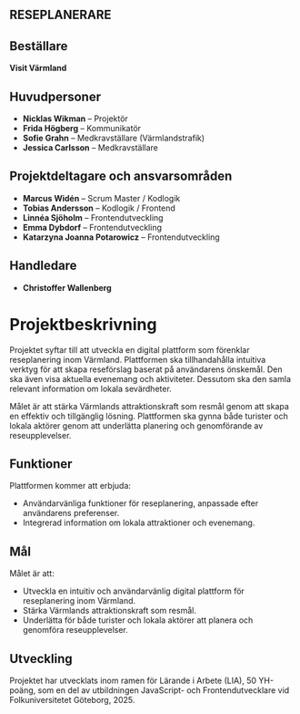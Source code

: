 ## RESEPLANERARE

## Beställare

**Visit Värmland**

## Huvudpersoner

- **Nicklas Wikman** – Projektör
- **Frida Högberg** – Kommunikatör
- **Sofie Grahn** – Medkravställare (Värmlandstrafik)
- **Jessica Carlsson** – Medkravställare

## Projektdeltagare och ansvarsområden

- **Marcus Widén** – Scrum Master / Kodlogik
- **Tobias Andersson** – Kodlogik / Frontend
- **Linnéa Sjöholm** – Frontendutveckling
- **Emma Dybdorf** – Frontendutveckling
- **Katarzyna Joanna Potarowicz** – Frontendutveckling

## Handledare

- **Christoffer Wallenberg**

# Projektbeskrivning

Projektet syftar till att utveckla en digital plattform som förenklar reseplanering inom Värmland. Plattformen ska tillhandahålla intuitiva verktyg för att skapa reseförslag baserat på användarens önskemål. Den ska även visa aktuella evenemang och aktiviteter. Dessutom ska den samla relevant information om lokala sevärdheter.

Målet är att stärka Värmlands attraktionskraft som resmål genom att skapa en effektiv och tillgänglig lösning. Plattformen ska gynna både turister och lokala aktörer genom att underlätta planering och genomförande av reseupplevelser.

## Funktioner

Plattformen kommer att erbjuda:

- Användarvänliga funktioner för reseplanering, anpassade efter användarens preferenser.
- Integrerad information om lokala attraktioner och evenemang.

## Mål

Målet är att:

- Utveckla en intuitiv och användarvänlig digital plattform för reseplanering inom Värmland.
- Stärka Värmlands attraktionskraft som resmål.
- Underlätta för både turister och lokala aktörer att planera och genomföra reseupplevelser.

## Utveckling

Projektet har utvecklats inom ramen för Lärande i Arbete (LIA), 50 YH-poäng, som en del av utbildningen JavaScript- och Frontendutvecklare vid Folkuniversitetet Göteborg, 2025.
